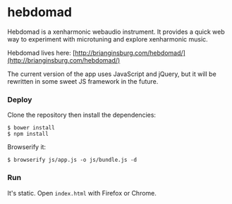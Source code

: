 # hebdomad
Hebdomad is a xenharmonic webaudio instrument. It provides a quick web way to experiment with microtuning and explore xenharmonic music.

Hebdomad lives here: [http://brianginsburg.com/hebdomad/](http://brianginsburg.com/hebdomad/) 

The current version of the app uses JavaScript and jQuery, but it will be rewritten in some sweet JS framework in the future. 

### Deploy
Clone the repository then install the dependencies:
```
$ bower install
$ npm install
```

Browserify it:
```
$ browserify js/app.js -o js/bundle.js -d
```

### Run
It's static. Open `index.html` with Firefox or Chrome.
